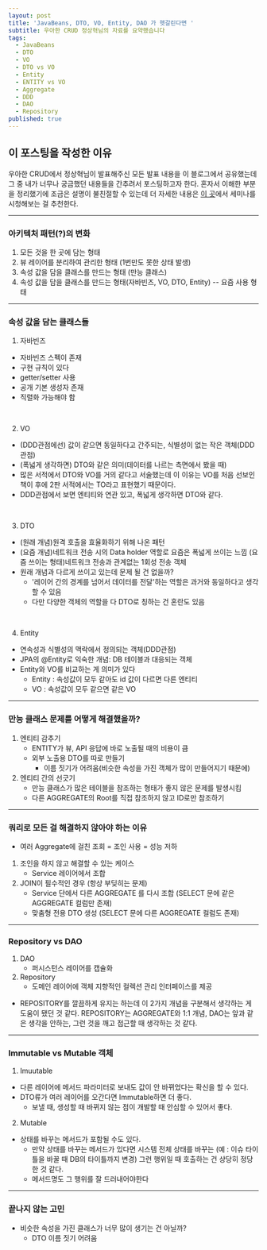 ```yaml
---
layout: post
title: 'JavaBeans, DTO, VO, Entity, DAO 가 헷갈린다면 '
subtitle: 우아한 CRUD 정상혁님의 자료를 요약했습니다
tags:
  - JavaBeans
  - DTO
  - VO
  - DTO vs VO
  - Entity
  - ENTITY vs VO
  - Aggregate
  - DDD
  - DAO
  - Repository
published: true
---
```


## 이 포스팅을 작성한 이유
우아한 CRUD에서 정상혁님이 발표해주신 모든 발표 내용을 이 블로그에서 공유했는데 그 중 내가 너무나 궁금했던 내용들을 간추려서 포스팅하고자 한다.
혼자서 이해한 부분을 정리했기에 조금은 설명이 불친절할 수 있는데 더 자세한 내용은 [이 곳](https://www.youtube.com/watch?v=cflK7FTGPlg)에서 세미나를 시청해보는 걸 추천한다. 

---

### 아키텍처 패턴(?)의 변화
1. 모든  것을 한 곳에 담는 형태
2. 뷰 레이어를 분리하여 관리한 형태 (1번만도 못한 상태 발생)
3. 속성 값을 담을 클래스를 만드는 형태 (만능 클래스)
4. 속성 값을 담을 클래스를 만드는 형태(자바빈즈, VO, DTO, Entity) -- 요즘 사용 형태

---

### 속성 값을 담는 클래스들
1. 자바빈즈 
- 자바빈즈 스펙이 존재
- 구현 규칙이 있다
- getter/setter 사용
- 공개 기본 생성자 존재
- 직렬화 가능해야 함
<br>

2. VO
- (DDD관점에선) 값이 같으면 동일하다고 간주되는, 식별성이 없는 작은 객체(DDD관점)
- (폭넓게 생각하면) DTO와 같은 의미(데이터를 나르는 측면에서 봤을 때) 
- 많은 서적에서 DTO와 VO를 거의 같다고 서술했는데 이 이유는 VO를 처음 선보인 책이
	후에 2판 서적에서는 TO라고 표현했기 때문이다.
- DDD관점에서 보면 엔티티와 연관 있고, 폭넓게 생각하면 DTO와 같다. 
<br>

3. DTO
- (원래 개념)원격 호출을 효율화하기 위해 나온 패턴
- (요즘 개념)네트워크 전송 시의 Data holder 역할로 요즘은 폭넓게 쓰이는 느낌
	(요즘 쓰이는 형태)네트워크 전송과 관계없는 1회성 전송 객체
- 원래 개념과 다르게 쓰이고 있는데 문제 될 건 없을까?
	- '레이어 간의 경계를 넘어서 데이터를 전달'하는 역할은 과거와 동일하다고 생각할 수 있음
	- 다만 다양한 객체의 역할을 다 DTO로 칭하는 건 혼란도 있음
<br>

4. Entity
- 연속성과 식별성의 맥락에서 정의되는 객체(DDD관점)
- JPA의 @Entity로 익숙한 개념: DB 테이블과 대응되는 객체
- Entity와 VO를 비교하는 게 의미가 있다
	- Entity : 속성값이 모두 같아도 id 값이 다르면 다른 엔티티
	- VO     : 속성값이 모두 같으면 같은 VO

---

### 만능 클래스 문제를 어떻게 해결했을까?
1. 엔티티 감추기
	- ENTITY가 뷰, API 응답에 바로 노출될 때의 비용이 큼
	- 외부 노출용 DTO를 따로 만들기
		- 이름 짓기가 어려움(비슷한 속성을 가진 객체가 많이 만들어지기 때문에)
2. 엔티티 간의 선긋기
	- 만능 클래스가 많은 테이블을 참조하는 형태가 좋지 않은 문제를 발생시킴
	- 다른 AGGREGATE의 Root를 직접 참조하지 않고 ID로만 참조하기

---

### 쿼리로 모든 걸 해결하지 않아야 하는 이유
- 여러 Aggregate에 걸친 조회 = 조인 사용 = 성능 저하
1. 조인을 하지 않고 해결할 수 있는 케이스
	- Service 레이어에서 조합
2. JOIN이 필수적인 경우 (항상 부딪히는 문제)
	- Service 단에서 다른 AGGREGATE 를 다시 조합 (SELECT 문에 같은 AGGREGATE 컬럼만 존재)
	- 맞춤형 전용 DTO 생성 (SELECT 문에 다른 AGGREGATE 컬럼도 존재)

---

### Repository vs DAO
1. DAO 
	- 퍼시스턴스 레이어를 캡슐화
2. Repository
	- 도메인 레이어에 객체 지향적인 컬렉션 관리 인터페이스를 제공
- REPOSITORY를 깔끔하게 유지는 하는데 이 2가지 개념을 구분해서 생각하는 게 
	도움이 됐던 것 같다. REPOSITORY는 AGGREGATE와 1:1 개념, DAO는 앞과 같은 생각을 안하는, 
	그런 것을 깨고 접근할 때 생각하는 것 같다.

---

### Immutable vs Mutable 객체 
1. Imuutable
- 다른 레이어에 메서드 파라미터로 보내도 값이 안 바뀌었다는 확신을 할 수 있다.
- DTO류가 여러 레이어를 오간다면 Immutable하면 더 좋다.
	- 보낼 때, 생성할 때 바뀌지 않는 점이 개발할 때 안심할 수 있어서 좋다.
2. Mutable
- 상태를 바꾸는 메서드가 포함될 수도 있다. 
	- 만약 상태를 바꾸는 메서드가 있다면 시스템 전체 상태를 바꾸는 
		(예 : 이슈 타이틀을 바꿀 때 DB의 타이틀까지 변경) 그런 행위일 때 
		호출하는 건 상당히 정당한 것 같다.
	- 메서드명도 그 행위를 잘 드러내어야한다

---

### 끝나지 않는 고민
- 비슷한 속성을 가진 클래스가 너무 많이 생기는 건 아닐까?
	- DTO 이름 짓기 어려움
